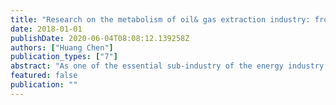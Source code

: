 ```yaml
---
title: "Research on the metabolism of oil& gas extraction industry: from the perspective of huge oilfields (In Chinese)"
date: 2018-01-01
publishDate: 2020-06-04T08:08:12.139258Z
authors: ["Huang Chen"]
publication_types: ["7"]
abstract: "As one of the essential sub-industry of the energy industry, the oil& gas extraction industry contributes oil& gas resources for our social-economic system. Meanwhile, it consumes energy inputs as the investment in energy resources exploitation, emits greenhouse gases(GHG), and consumes water resources. There is still a lack of systematic research on energy input, carbon emissions and water consumption of oil and gas extraction industry. To accurately measure the exploitation status and concomitant environmental impacts of the oil& gas extraction industry, the present study, from a perspective of huge oilfields, applies the theory of industrial metabolism from industrial ecology research field to investigate the energy, carbon and water metabolism of oil& gas extraction industry. This paper builds a comprehensive assessment model for energy, carbon, and water metabolism in oil& gas industry and applies it to research objects such as Daqing and Shengli oilfields. The results show that from the perspective of energy metabolism, for Daqing, Shengli, Liaohe oilfields, their EROIs are all declining and the future net energy outputs of them will significantly drop; the EROIs of Xinjiang and Shaanxi provinces'oil& gas extraction display rising trends. The EROIs of the imported oil& gas are generally higher than domestic oilfields. The accounting results of carbon metabolism show that the carbon emissions of Daqing and Shengli oilfields are declining. The EROC of Daqing is basically higher than Shengli. The water metabolism results show that, for Daqing's industrial water use and freshwater use, both rise originally and then decline; The industrial and freshwater consumptions of Shengli oilfield are both falling. The direct water consumptions of Shengli and Daqing are rising. The EROWFresh of Shengli is generally higher than Daqing. However, the EROWTotal of Shengli almost equals to Daqing. Within the research field, for Shengli and Daqing oilfields, the EROIs is generally backsliding. However, the EROC and EROWFresh are rising; both of them needs more energy inputs, fewer carbon emissions, and fewer freshwater consumptions to produce one unit energy outputs. To slow down the downward trend of net energy output of Shengli and Daqing, and simultaneously, to continually alleviate the environmental impacts of oil& gas production process, we need the oil& gas industry to reduce energy, carbon, and water uses intensities unceasingly by using multiple methods. The oilfields ought to mitigate direct energy inputs, carbon emissions, and water consumptions."
featured: false
publication: ""
---
```


